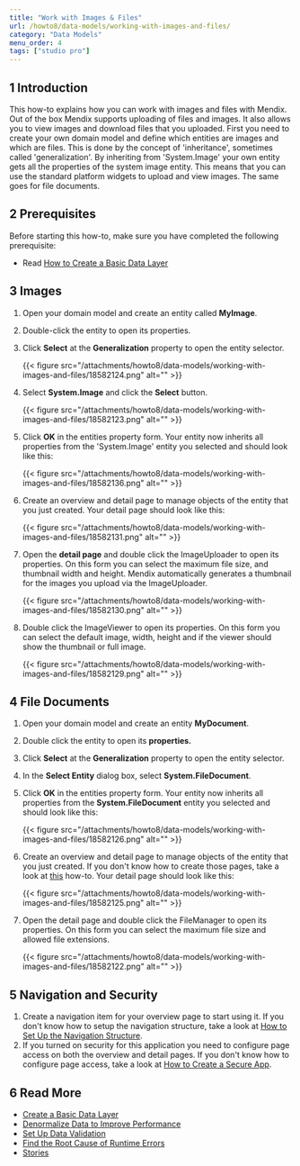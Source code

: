 ```yaml
---
title: "Work with Images & Files"
url: /howto8/data-models/working-with-images-and-files/
category: "Data Models"
menu_order: 4
tags: ["studio pro"]
---
```


## 1 Introduction

This how-to explains how you can work with images and files with Mendix. Out of the box Mendix supports uploading of files and images. It also allows you to view images and download files that you uploaded. First you need to create your own domain model and define which entities are images and which are files. This is done by the concept of 'inheritance', sometimes called 'generalization'. By inheriting from 'System.Image' your own entity gets all the properties of the system image entity. This means that you can use the standard platform widgets to upload and view images. The same goes for file documents.

## 2 Prerequisites

Before starting this how-to, make sure you have completed the following prerequisite:

* Read [How to Create a Basic Data Layer](/howto8/data-models/create-a-basic-data-layer/)

## 3 Images

1.  Open your domain model and create an entity called **MyImage**.
2.  Double-click the entity to open its properties.
3.  Click **Select** at the **Generalization** property to open the entity selector.

    {{< figure src="/attachments/howto8/data-models/working-with-images-and-files/18582124.png" alt="" >}}

4.  Select **System.Image** and click the **Select** button.

    {{< figure src="/attachments/howto8/data-models/working-with-images-and-files/18582123.png" alt="" >}}

5.  Click **OK** in the entities property form. Your entity now inherits all properties from the 'System.Image' entity you selected and should look like this:

    {{< figure src="/attachments/howto8/data-models/working-with-images-and-files/18582136.png" alt="" >}}

6.  Create an overview and detail page to manage objects of the entity that you just created. Your detail page should look like this:

    {{< figure src="/attachments/howto8/data-models/working-with-images-and-files/18582131.png" alt="" >}}

7.  Open the **detail page** and double click the ImageUploader to open its properties. On this form you can select the maximum file size, and thumbnail width and height. Mendix automatically generates a thumbnail for the images you upload via the ImageUploader.

    {{< figure src="/attachments/howto8/data-models/working-with-images-and-files/18582130.png" alt="" >}}

8.  Double click the ImageViewer to open its properties. On this form you can select the default image, width, height and if the viewer should show the thumbnail or full image.

    {{< figure src="/attachments/howto8/data-models/working-with-images-and-files/18582129.png" alt="" >}}

## 4 File Documents

1.  Open your domain model and create an entity **MyDocument**.
2.  Double click the entity to open its **properties.**
3.  Click **Select** at the **Generalization** property to open the entity selector.
4.  In the **Select Entity** dialog box, select **System.FileDocument**.
5.  Click **OK** in the entities property form. Your entity now inherits all properties from the **System.FileDocument** entity you selected and should look like this:

    {{< figure src="/attachments/howto8/data-models/working-with-images-and-files/18582126.png" alt="" >}}

6.  Create an overview and detail page to manage objects of the entity that you just created. If you don't know how to create those pages, take a look at [this](/howto8/front-end/create-your-first-two-overview-and-detail-pages/) how-to. Your detail page should look like this:

    {{< figure src="/attachments/howto8/data-models/working-with-images-and-files/18582125.png" alt="" >}}

7.  Open the detail page and double click the FileManager to open its properties. On this form you can select the maximum file size and allowed file extensions.

    {{< figure src="/attachments/howto8/data-models/working-with-images-and-files/18582122.png" alt="" >}}

## 5 Navigation and Security

1.  Create a navigation item for your overview page to start using it. If you don't know how to setup the navigation structure, take a look at [How to Set Up the Navigation Structure](/howto8/general/setting-up-the-navigation-structure/).
2.  If you turned on security for this application you need to configure page access on both the overview and detail pages. If you don't know how to configure page access, take a look at [How to Create a Secure App](/howto8/security/create-a-secure-app/).

## 6 Read More

*   [Create a Basic Data Layer](/howto8/data-models/create-a-basic-data-layer/)
*   [Denormalize Data to Improve Performance](/howto8/data-models/denormalize-data-to-improve-performance/)
*   [Set Up Data Validation](/howto8/data-models/setting-up-data-validation/)
*   [Find the Root Cause of Runtime Errors](/howto8/monitoring-troubleshooting/finding-the-root-cause-of-runtime-errors/)
*   [Stories](/developerportal/collaborate/stories/)

